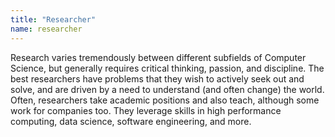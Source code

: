 ```yaml
---
title: "Researcher"
name: researcher
---
```

Research varies tremendously between different subfields of Computer Science, but generally requires critical thinking, passion, and discipline. The best researchers have problems that they wish to actively seek out and solve, and are driven by a need to understand (and often change) the world. Often, researchers take academic positions and also teach, although some work for companies too. They leverage skills in high performance computing, data science, software engineering, and more.
